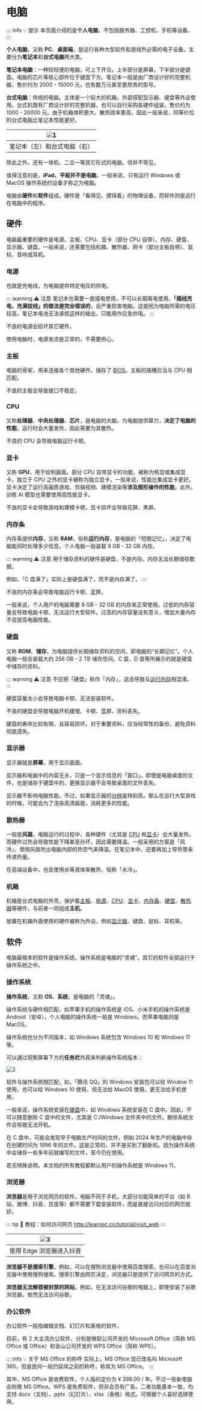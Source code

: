 # 电脑

::: info :bulb: 提示
本页面介绍的是**个人电脑**，不包括服务器、工控机、手机等设备。
:::

**个人电脑**，又称 **PC**、**桌面端**，是运行各种大型软件和游戏所必需的电子设备。主要分为**笔记本**和**台式电脑**两大类。

**笔记本电脑**：一种较轻便的电脑，可上下开合。上半部分是屏幕，下半部分是键盘。电脑的芯片等核心部件位于键盘下方。笔记本一般是由厂商设计好的完整机器，售价约为 2000 - 15000 元，也有数万元甚至更昂贵的型号。

**台式电脑**：传统的电脑。主体是一个较大的机箱，外部搭配显示器、键盘等外设使用。台式机既有厂商设计好的完整机器，也可以自行采购各硬件组装，售价约为 1000 - 20000 元。由于机箱体积更大，散热效率更高，因此一般来说，同等价位的台式电脑比笔记本性能更好。

| ![1](/pic/laptop_and_desktop.png) |
|:---------------------------------:|
| 笔记本（左）和台式电脑（右）                    |

除此之外，还有一体机、二合一等其它形式的电脑，但并不常见。

值得注意的是，**iPad、平板并不是电脑**。一般来说，只有运行 Windows 或 MacOS 操作系统的设备才称之为电脑。

电脑由**硬件**和**软件**组成。硬件是「看得见、摸得着」的物理设备，而软件则是运行在电脑中的程序。

## 硬件

电脑最重要的硬件是电源、主板、CPU、显卡（部分 CPU 自带）、内存、硬盘、显示器、键盘。一般来说，还需要包括机箱、散热器、网卡（部分主板自带）、鼠标、音响或耳机。

### 电源

也就是充电线，为电脑提供特定电压的供电。

::: warning :warning: 注意
笔记本也需要一直插电使用，不可以长期离电使用。**「插线充电，充满拔线」的做法是完全错误的**，会严重损害电脑。这是因为电脑所需的电压较高，笔记本电池无法承担这样的输出，只能用作应急供电。
:::

不良的电源会损坏其它硬件。

使用电脑时，电源发烫是正常的，不需要担心。

### 主板

电脑的骨架，用来连接各个其他硬件。储存了 [BIOS](/concept/bios)。主板的插槽应当与 CPU 相匹配。

不良的主板会导致接口不稳定。

### CPU

又称**处理器**、**中央处理器**、**芯片**，是电脑的大脑，为电脑提供算力，**决定了电脑的性能**。运行时会大量发热，因此需要为其散热。

不良的 CPU 会导致电脑运行卡顿。

### 显卡

又称 **GPU**，用于绘制画面。部分 CPU 自带显卡的功能，被称为核显或集成显卡。独立于 CPU 之外的显卡被称为独立显卡，一般来说，性能比集成显卡更好。显卡决定了运行高画质游戏、剪辑视频、建模渲染等**涉及图形操作的性能**。此外，训练 AI 模型也需要使用高性能显卡。

不良的显卡会导致游戏和建模卡顿，显卡损坏会导致花屏、黑屏。

### 内存条

内存条提供**内存**，又称 **RAM**，俗称**运行内存**，是电脑的「短期记忆」，决定了电脑能同时处理多少信息。个人电脑一般装载 8 GB - 32 GB 内存。

::: warning :warning: 注意
用于储存资料的硬件是硬盘，不是内存。内存无法长期储存数据。

例如，「C 盘满了」实际上是硬盘满了，而不是内存满了。
:::

不良的内存条会导致电脑运行卡顿、蓝屏。

一般来说，个人用户的电脑需要 8 GB - 32 GB 的内存来正常使用。过低的内存容量会导致电脑卡顿、无法运行大型软件。过高的内存容量没有意义，增加大量内存不会提高电脑性能。

### 硬盘

又称 **ROM**、**储存**，为电脑提供长期储存资料的空间，即电脑的“长期记忆”。个人电脑一般会装载大约 256 GB - 2 TB 储存空间。C 盘、D 盘等所展示的就是硬盘中储存的资料。

::: warning :warning: 注意
不应把「硬盘」称作「内存」，这会导致与[运行内存](#内存)相混淆。
:::

硬盘容量太小会导致电脑卡顿、无法安装软件。

不良的硬盘会导致电脑开机缓慢、卡顿、蓝屏、资料丢失。

硬盘的寿命比较有限，且容易损坏。对于重要资料，应当经常性的备份，避免资料彻底遗失。

### 显示器

显示器就是**屏幕**，用于显示画面。

显示器和电脑中的内容无关，只是一个显示信息的「窗口」。即使是电脑桌面的文件，也是储存于硬盘中的，更换显示器不会导致桌面的文件丢失。

显示器不影响电脑性能。不过，如果显示器的[分辨率](/concept/resolution)特别高，那么在运行大型游戏的时候，可能会为了渲染高清画面，消耗更多的性能。

### 散热器

一般是**风扇**。电脑运行的过程中，各种硬件（尤其是 [CPU](/concept/computer#CPU) 和[显卡](/concept/computer#显卡)）会大量发热，而硬件过热会导致性能下降甚至孙环，因此需要降温。一般采用的方案是「风冷」，使用风扇吹出电脑内部的热空气来降温。在笔记本中，还要再加上导热管来传递热量。

在高端设备中，也会使用水等液体来散热，俗称「水冷」。

### 机箱

机箱是台式电脑的外壳，保护着[主板](/concept/computer#主板)、[电源](/concept/computer#电源)、[CPU](/concept/computer#CPU)、[显卡](/concept/computer#显卡)、[内存条](/concept/computer#内存条)、[硬盘](/concept/computer#硬盘)、[散热器](/concept/computer#散热器)等硬件，与前者一同组成**主机**。

放置在机箱外面使用的硬件被称为外设，例如[显示器](/concept/computer#显示器)、键盘、鼠标、耳机等。

## 软件

电脑最根本的软件是操作系统，操作系统是电脑的“灵魂”。其它的软件全部运行于操作系统之中。

### 操作系统

**操作系统**，又称 **OS**、**系统**，是电脑的「灵魂」。

操作系统与硬件相匹配，如苹果手机的操作系统是 iOS、小米手机的操作系统是 Android（安卓）。个人电脑的操作系统一般是 Windows，而苹果电脑则是 MacOS。

操作系统也分为不同版本，如 Windows 系统包含 Windows 10 和 Windows 11 等。

可以通过观察屏幕下方的**任务栏**外观来判断操作系统版本：

![2](/pic/different_os_taskbar.png)

软件与操作系统相匹配。如，「腾讯 QQ」的 Windows 安装包可以给 Window 11 使用，也可以给 Windows 10 使用，但无法给 MacOS 使用，更无法给手机使用。

一般来说，操作系统安装在[硬盘](#硬盘)中，如 Windows 系统安装在 C 盘中。因此，不可以随意删除 C 盘中的文件，尤其是 C:/Windows 文件夹中的文件。删除系统文件会导致无法开机。

在 C 盘中，可能会发现早于电脑生产时间的文件，例如 2024 年生产的电脑中存在创建时间为 1996 年的文件。这是正常的，并不是买到了翻新机。因为操作系统中会储存一些多年前就编写的文件，至今仍在使用。

若无特殊说明，本文档的所有教程都默认用户的操作系统是 Windows 11。

### 浏览器

**浏览器**是用于浏览网页的软件。电脑不同于手机，大部分功能简单的平台（如 B 站、微博、抖音、百度等）都不需要下载安装软件，而是直接访问对应的网页就好。

::: tip :link: 教程：如何访问网页
http://learnpc.cn/tutorial/visit_web
:::

| ![3](/pic/douyin_in_edge.png) |
|:-----------------------------:|
| 使用 Edge 浏览器进入抖音               |

**浏览器不是搜索引擎**。例如，可以在搜狗浏览器中使用百度搜索，也可以在百度浏览器中使用搜狗搜索。搜索引擎由网页决定，浏览器只是提供了访问网页的方式。

**浏览器无法解锁被封禁的网站**。例如，在无法访问谷歌的电脑上，即使安装了谷歌浏览器，依然无法访问谷歌。

### 办公软件

办公软件一般指编辑文档、幻灯片和表格的软件。

目前，有 2 大主流办公软件，分别是微软公司开发的 Microsoft Office（简称 MS Office 或 Office）和金山公司开发的 WPS Office（简称 WPS）。

::: info :bulb: 关于 MS Office 的称呼
实际上，MS Office 现已改名叫 Microsoft 365，但是民间一般仍延续之前的称呼，称其为 MS Office。
:::

其中，MS Office 是收费软件，个人版的定价为 ¥ 398.00 / 年。不过一些新电脑会附赠 MS Office。WPS 是免费软件，但非会员有广告。二者功能基本一致，均支持 docx（文档）、pptx（幻灯片）、xlsx（表格）格式。可根据个人喜好选择使用。
